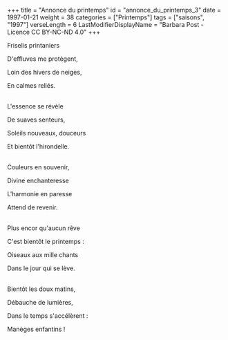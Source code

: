+++
title = "Annonce du printemps"
id = "annonce_du_printemps_3"
date = 1997-01-21
weight = 38
categories = ["Printemps"]
tags = ["saisons", "1997"]
verseLength = 6
LastModifierDisplayName = "Barbara Post - Licence CC BY-NC-ND 4.0"
+++

Friselis printaniers

D'effluves me protègent,

Loin des hivers de neiges,

En calmes reliés.

 \
L'essence se révèle

De suaves senteurs,

Soleils nouveaux, douceurs

Et bientôt l'hirondelle.

 \
Couleurs en souvenir,

Divine enchanteresse

L'harmonie en paresse

Attend de revenir.

 \
Plus encor qu'aucun rêve

C'est bientôt le printemps :

Oiseaux aux mille chants

Dans le jour qui se lève.

 \
Bientôt les doux matins,

Débauche de lumières,

Dans le temps s'accélèrent :

Manèges enfantins !
